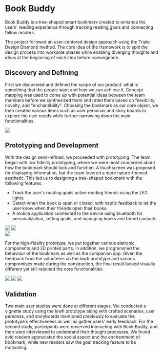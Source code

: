 # Book Buddy

Book Buddy is a tree-shaped smart bookmark created to enhance the users' reading experience through tracking reading goals and connecting fellow readers.

The project followed an user-centered design approach using the Triple Design Diamond method. The core idea of the framework is to split the design process into workable phases while enabling diverging thoughts and ideas at the beginning of each step before convergence.

## Discovery and Defining

First we discovered and defined the scope of our product: what is something that the people want and how we can achieve it. Concept mapping was used to come up with potential ideas between the team members before we synthesized them and rated them based on feasibility, novelty, and "enchantibility". Choosing the bookmark as our core object, we then created various items such as user personas and story boards to explore the user needs while further narrowing down the main functionalities.

<img src="images\book-buddy\design-ideas-eval.jpg">

## Prototyping and Development

With the design semi-refined, we proceeded with prototyping. The team began with low fidelity prototyping, where we were most concerned about how the bookmark should look and function. A touchscreen was proposed for displaying information, but the team favored a more nature-themed aesthetic. This led us to designing a tree-shaped bookmark with the following features:

- Track the user's reading goals active reading friends using the LED lights.
- Detect when the book is open or closed, with haptic feedback to let the user know when their friends open their books.
- A mobile application connected to the device using bluetooth for personalization, setting goals, and managing books and friend contacts.

<div class="double-img">
    <img src="images\book-buddy\bookmark-designs.jpg">
    <img src="images\book-buddy\app-lowfi-1.jpg">
</div>

<img src="images\book-buddy\bookmark-lowfi-1.jpg">

For the high-fidelity prototype, we put together various eletronic components and 3D printed parts. In addition, we programmed the behaviour of the bookmark as well as the companion app. Given the feedback from the volunteers on the lowfi prototype and various compromises made during the construction, the final result looked visually different yet still retained the core functionalities.

<div class="triple-img">
    <img src="images\book-buddy\bookmark-highfi-1.jpg">
    <img src="images\book-buddy\bookmark-highfi-2.jpg">
    <img src="images\book-buddy\web-app-1.png">
</div>

## Validation

Two main user studies were done at different stages. We conducted a vignette study using the lowfi prototype along with crafted scenarios, user personas, and storyboards mentioned previously to evaluate the prototype's effectiveness as well as gather users' early feedback. For the second study, participants were observed interacting with Book Buddy, and then were interviewed to understand their thought processes. We found avid readers appreciated the social aspect and the enchantment of bookmark, while new readers saw the goal tracking feature to be motivating.
